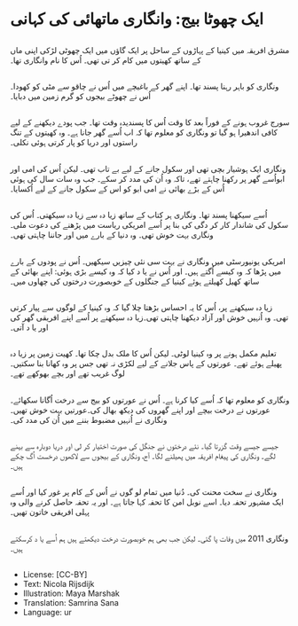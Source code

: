 # ایک چھوٹا بیج: وانگاری ماتھائی کی کہانی

##
مشرق افریقہ میں کینیا کے پہاڑوں کے ساحل پر ایک گاؤں میں ایک چھوٹی لڑکی اپنی ماں کے ساتھ کھیتوں میں کام کر تی تھی۔ اُس کا نام وانگاری تھا۔

##
ونگاری کو باہر رہنا پسند تھا۔ اپنے گھر کے باغیچے میں اُس نے چاقو سے مٹی کو کھودا۔اُس نے چھوٹے بیجوں کو گرم زمین میں دبایا۔

##
سورج غروب ہونے کے فوراً بعد کا وقت اُس کا پسندیدہ وقت تھا۔ جب پودے دیکھنے کے لیے کافی اندھیرا ہو گیا تو ونگاری کو معلوم تھا کہ اب اُسے گھر جانا ہے۔ وہ کھیتوں کے تنگ راستوں اور دریا کو پار کرتی ہوئی نکلی۔

##
ونگاری ایک ہوشیار بچی تھی اور سکول جانے کے لیے بے تاب تھی۔ لیکن اُس کی امی اور ابواُسے گھر پر رکھنا چاہتے تھے، تاکہ وہ اُن کی مدد کر سکے۔ جب وہ سات سال کی ہوئی اُس کے بڑے بھائی نے امی ابو کو اس کے سکول جانے کے لیے اُکسایا۔

##
اُسے سیکھنا پسند تھا۔ ونگاری ہر کتاب کے ساتھ زیا دہ سے زیا دہ سیکھتی۔ اُس کی سکول کی شاندار کار کر دگی کی بنا پر اُسے امریکی ریاست میں پڑھنے کی دعوت ملی۔ ونگاری بہت خوش تھی۔ وہ دنیا کے بارے میں اور جاننا چاہتی تھی۔

##
امریکی یونیورسٹی میں ونگاری نے بہت سی نئی چیزیں سیکھیں۔ اُس نے پودوں کے بارے میں پڑھا کہ وہ کیسے اُگتے ہیں۔ اور اُس نے یا د کیا کہ وہ کیسے بڑی ہوئی: اپنے بھائی کے ساتھ کھیل کھیلتے ہوئے کینیا کے جنگلوں کے خوبصورت درختوں کی چھاوں میں۔

##
زیا دہ سیکھنے پر، اُس کا یہ احساس بڑھتا چلا گیا کہ وہ کینیا کے لوگوں سے پیار کرتی تھی۔ وہ اُنہیں خوش اور آزاد دیکھنا چاہتی تھی۔زیا دہ سیکھنے پر اُسے اپنے افریقی گھر کی اور یا د آتی۔

##
تعلیم مکمل ہونے پر وہ کینیا لوٹی۔ لیکن اُس کا ملک بدل چکا تھا۔ کھیت زمین پر زیا دہ پھیلے ہوئے تھے۔ عورتوں کے پاس جلانے کے لیے لکڑی نہ تھی جس پر وہ کھانا بنا سکتیں۔ لوگ غریب تھے اور بچے بھوکھے تھے۔

##
ونگاری کو معلوم تھا کہ اُسے کیا کرنا ہے۔ اُس نے عورتوں کو بیج سے درخت اُگانا سکھائے۔ عورتوں نے درخت بیچے اور اپنے گھروں کی دیکھ بھال کی۔عورتیں بہت خوش تھیں۔ ونگاری نے اُنہیں مضبوط بننے میں اُن کی مدد کی۔

##
جیسے جیسے وقت گزرتا گیا۔ نئے درختوں نے جنگل کی صورت اختیار کر لی اور دریا دوبارہ سے بہنے لگے۔ ونگاری کی پیغام افریقہ میں پھیلنے لگا۔ آج، ونگاری کے بیجوں سے لاکھوں درخست اُگ چکے ہیں۔

##
ونگاری نے سخت محنت کی۔ دُنیا میں تمام لو گوں نے اُس کے کام پر غور کیا اور اُسے ایک مشہور تحفہ دیا۔ اسے نوبل امن کا تحفہ کہا جاتا ہے۔ اور یہ تحفہ حاصل کرنے والی وہ پہلی افریقی خاتون تھیں۔

##
ونگاری 2011 میں وفات پا گئی۔ لیکن جب بھی ہم خوبصورت درخت دیکھتے ہیں ہم اُسے یا د کرسکتے ہیں۔

##
* License: [CC-BY]
* Text: Nicola Rijsdijk
* Illustration: Maya Marshak
* Translation: Samrina Sana
* Language: ur
